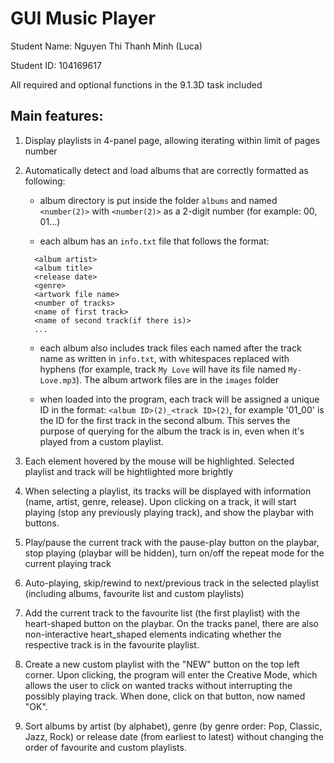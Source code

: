 # GUI Music Player

Student Name: Nguyen Thi Thanh Minh (Luca)

Student ID: 104169617

All required and optional functions in the 9.1.3D task included

## Main features:

  1. Display playlists in 4-panel page, allowing iterating within limit of pages number

  2. Automatically detect and load albums that are correctly formatted as following:

     - album directory is put inside the folder `albums` and named `<number(2)>` with `<number(2)>` as a 2-digit number (for example: 00, 01...)

     - each album has an `info.txt` file that follows the format:

      ```
        <album artist>
        <album title>
        <release date>
        <genre>
        <artwork file name>
        <number of tracks>
        <name of first track>
        <name of second track(if there is)>
        ...
      ```
      
     - each album also includes track files each named after the track name as written in `info.txt`, with whitespaces replaced with hyphens (for example, track `My Love` will have its file named `My-Love.mp3`). The album artwork files are in the `images` folder

     - when loaded into the program, each track will be assigned a unique ID in the format: `<album ID>(2)_<track ID>(2)`, for example '01_00' is the ID for the first track in the second album. This serves the purpose of querying for the album the track is in, even when it's played from a custom playlist.

  3. Each element hovered by the mouse will be highlighted. Selected playlist and track will be hightlighted more brightly

  4. When selecting a playlist, its tracks will be displayed with information (name, artist, genre, release). Upon clicking on a track, it will start playing (stop any previously playing track), and show the playbar with buttons.

  5. Play/pause the current track with the pause-play button on the playbar, stop playing (playbar will be hidden), turn on/off the repeat mode for the current playing track

  6. Auto-playing, skip/rewind to next/previous track in the selected playlist (including albums, favourite list and custom playlists)

  7. Add the current track to the favourite list (the first playlist) with the heart-shaped button on the playbar. On the tracks panel, there are also non-interactive heart_shaped elements indicating whether the respective track is in the favourite playlist.

  8. Create a new custom playlist with the "NEW" button on the top left corner. Upon clicking, the program will enter the Creative Mode, which allows the user to click on wanted tracks without interrupting the possibly playing track. When done, click on that button, now named "OK".

  9. Sort albums by artist (by alphabet), genre (by genre order: Pop, Classic, Jazz, Rock) or release date (from earliest to latest) without changing the order of favourite and custom playlists.